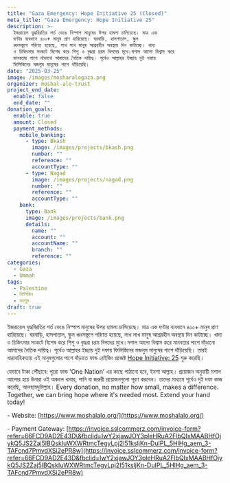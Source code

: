 ```yaml
---
title: "Gaza Emergency: Hope Initiative 25 (Closed)"
meta_title: "Gaza Emergency: Hope Initiative 25"
description: >-
  ইজরায়েল যুদ্ধবিরতির শর্ত ভেঙে নিস্পাপ মানুষের উপর হামলা চালিয়েছে। মাত্র এক
  ঘণ্টার ব্যবধানে ৪০০+ মানুষ প্রাণ হারিয়েছে। ঘরবাড়ি, হাসপাতাল, স্কুল
  ধ্বংসস্তূপে পরিণত হয়েছে, লাখ লাখ মানুষ আশ্রয়হীন অবস্থায় দিন কাটাচ্ছে। খাদ্য
  ও চিকিৎসার সংকটে বিশেষ করে শিশু ও বৃদ্ধরা চরম বিপদের মুখে।মশাল আলো বিশ্বাস করে
  মানবতার পাশে দাঁড়ানো আমাদের নৈতিক দায়িত্ব। পূর্বেও আল্লাহর ইচ্ছায় দুই দফায়
  ফিলিস্তিনের মজলুম মানুষের পাশে দাঁড়িয়েছি।
date: "2025-03-25"
image: /images/mosharalogaza.png
organizer: moshal-alo-trust
project_end_date:
  enable: false
  end_date: ""
donation_goals:
  enable: true
  amount: Closed
  payment_methods:
    mobile_banking:
      - type: Bkash
        image: /images/projects/bkash.png
        number: ""
        reference: ""
        accountType: ""
      - type: Nagad
        image: /images/projects/nagad.png
        number: ""
        reference: ""
        accountType: ""
    bank:
      type: Bank
      image: /images/projects/bank.png
      details:
        name: ""
        account: ""
        accountName: ""
        branch: ""
        reference: ""
categories:
  - Gaza
  - Ummah
tags:
  - Palestine
  - ফিলিস্তিন
  - মযলুম
draft: true
---
```


ইজরায়েল যুদ্ধবিরতির শর্ত ভেঙে নিস্পাপ মানুষের উপর হামলা চালিয়েছে। মাত্র এক ঘণ্টার ব্যবধানে ৪০০+ মানুষ প্রাণ হারিয়েছে। ঘরবাড়ি, হাসপাতাল, স্কুল ধ্বংসস্তূপে পরিণত হয়েছে, লাখ লাখ মানুষ আশ্রয়হীন অবস্থায় দিন কাটাচ্ছে। খাদ্য ও চিকিৎসার সংকটে বিশেষ করে শিশু ও বৃদ্ধরা চরম বিপদের মুখে।মশাল আলো বিশ্বাস করে মানবতার পাশে দাঁড়ানো আমাদের নৈতিক দায়িত্ব। পূর্বেও আল্লাহর ইচ্ছায় দুই দফায় ফিলিস্তিনের মজলুম মানুষের পাশে দাঁড়িয়েছি। তারই ধারাবাহিকতায় এই মানুষগুলোর পাশে দাঁড়াতে ফান্ড রেইজিং প্রজেক্ট [Hope Initiative: 25](https://www.facebook.com/events/3870300023232014/?__cft__[0]=AZUQg6DEQwr6KOUWtjic9-DGSES_dXqyoV5XzIEUgc8M-EbnwqncszN2G76ISIdqN0O0JGGXw1jJdtaDE3YuM8haEYbgQE1dis0rPxtxmVuT3yOodj4IF6qbBtmtddJRcvuR6JdIKgOe1GiOSCKKO42tcGR3OmKqyMWM7fDMfPojTFko3zXgv4L-0sKGOWOtE98&__tn__=-UK-R) শুরু করেছি।

যেভাবে টাকা পৌঁছাবে: পুরো ফান্ড ‘One Nation’ এর কাছে পাঠানো হবে, ইনশা আল্লাহ। প্রয়োজন অনুযায়ী মশাল আলোর হয়ে উনারা ওই অঞ্চলে খাবার, পানি বা জরুরী প্রয়োজনগুলো পূরণ করবেন। তাদের মাধ্যমে পূর্বেও দুই দফা কাজ করেছি, আলহামদুলিল্লাহ। Every donation, no matter how small, makes a difference. Together, we can bring hope where it's needed most. Extend your hand today!

\- Website: [https://www.moshalalo.org/](https://www.moshalalo.org/)

\- Payment Gateway: [https://invoice.sslcommerz.com/invoice-form?refer=66FCD9AD2E43D\&fbclid=IwY2xjawJOY3pleHRuA2FlbQIxMAABHfOjykQ5JS2Zaj5lBQskIuWXWRtmcTegyLpj2I51ksljKn-DuIPL_5HlHg_aem_3-TAFcnd7PmvdXSi2ePR8w](https://invoice.sslcommerz.com/invoice-form?refer=66FCD9AD2E43D&fbclid=IwY2xjawJOY3pleHRuA2FlbQIxMAABHfOjykQ5JS2Zaj5lBQskIuWXWRtmcTegyLpj2I51ksljKn-DuIPL_5HlHg_aem_3-TAFcnd7PmvdXSi2ePR8w)
